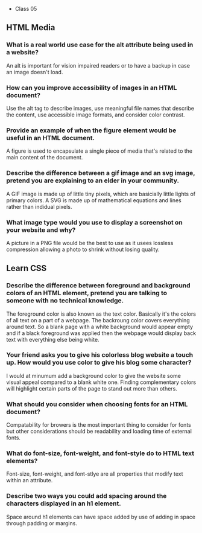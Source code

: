 * Class 05

## HTML Media

### What is a real world use case for the alt attribute being used in a website?
An alt is important for vision impaired readers or to have a backup in case an image doesn't load.

### How can you improve accessibility of images in an HTML document?
Use the alt tag to describe images, use meaningful file names that describe the content, use accessible image formats, and consider color contrast. 

### Provide an example of when the figure element would be useful in an HTML document.
A figure is used to encapsulate a single piece of media that's related to the main content of the document.

### Describe the difference between a gif image and an svg image, pretend you are explaining to an elder in your community.
A GIF image is made up of little tiny pixels, which are basicially little lights of primary colors. A SVG is made up of mathematical equations and lines rather than indidual pixels. 

### What image type would you use to display a screenshot on your website and why?
A picture in a PNG file would be the best to use as it usees lossless compression allowing a photo to shrink without losing quality. 

## Learn CSS

### Describe the difference between foreground and background colors of an HTML element, pretend you are talking to someone with no technical knowledge.
The foreground color is also known as the text color. Basically it's the colors of all text on a part of a webpage. The backroung color covers everything around text. So a blank page with a white background would appear empty and if a black foreground was applied then the webpage would display back text with everything else being white. 
### Your friend asks you to give his colorless blog website a touch up. How would you use color to give his blog some character?
I would at minumum add a background color to give the website some visual appeal compared to a blank white one. Finding complementary colors will highlight certain parts of the page to stand out more than others. 

### What should you consider when choosing fonts for an HTML document?
Compatability for browers is the most important thing to consider for fonts but other considerations should be readability and loading time of external fonts.

### What do font-size, font-weight, and font-style do to HTML text elements?
Font-size, font-weight, and font-stlye are all properties that modify text within an attribute. 

### Describe two ways you could add spacing around the characters displayed in an h1 element.
Space around h1 elements can have space added by use of adding in space through padding or margins. 

